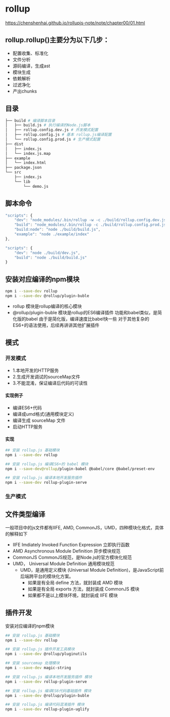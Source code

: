 # rollup
https://chenshenhai.github.io/rollupjs-note/note/chapter00/01.html

## rollup.rollup()主要分为以下几步：
- 配置收集、标准化
- 文件分析
- 源码编译，生成ast
- 模块生成
- 依赖解析
- 过滤净化
- 产出chunks

## 目录
```bash
├── build # 编译脚本目录
│   ├── build.js # 执行编译的Node.js脚本
│   ├── rollup.config.dev.js # 开发模式配置
│   ├── rollup.config.js # 基本 rollup.js编译配置
│   └── rollup.config.prod.js # 生产模式配置
├── dist
│   ├── index.js
│   └── index.js.map
├── example
│   └── index.html
├── package.json
└── src
    ├── index.js
    └── lib
        └── demo.js
```

## 脚本命令
```js
"scripts": {
    "dev": "node_modules/.bin/rollup -w -c ./build/rollup.config.dev.js",
    "build": "node_modules/.bin/rollup -c ./build/rollup.config.prod.js",
    "build:node": "node ./build/build.js",
    "example": "node ./example/index"
},

"scripts": {
    "dev": "node ./build/dev.js",
    "build": "node ./build/build.js"
}
```

## 安装对应编译的npm模块
```bash
npm i --save-dev rollup 
npm i --save-dev @rollup/plugin-buble
```
- rollup 模块是rollup编译的核心模块
- @rollup/plugin-buble 模块是rollup的ES6编译插件
功能和babel类似，是简化版的babel
由于是简化版，编译速度比babel快一些
对于其他复杂的ES6+的语法使用，后续再讲讲其他扩展插件



## 模式
### 开发模式
- 1.本地开发的HTTP服务
- 2.生成开发调试的sourceMap文件
- 3.不能混淆，保证编译后代码的可读性

#### 实现例子
- 编译ES6+代码
- 编译成umd格式(通用模块定义)
- 编译生成 sourceMap 文件
- 启动HTTP服务

#### 实现
```bash
## 安装 rollup.js 基础模块
npm i --save-dev rollup 

## 安装 rollup.js 编译ES6+的 babel 模块
npm i --save-dev@rollup/plugin-babel @babel/core @babel/preset-env 

## 安装 rollup.js 编译本地开发服务插件
npm i --save-dev rollup-plugin-serve
```



### 生产模式


## 文件类型编译
一般项目中的js文件都有IIFE, AMD, CommonJS，UMD，四种模块化格式，具体的解释如下
- IIFE Imdiately Invoked Function Expression 立即执行函数
- AMD Asynchronous Module Definition 异步模块规范
- CommonJS CommonJS规范，是Node.js的官方模块化规范
- UMD， Universal Module Definition 通用模块规范
    - UMD，是通用定义模块 (Universal Module Definition)，是JavaScript前后端跨平台的模块化方案。
        - 如果是有全局 define 方法，就封装成 AMD 模块
        - 如果是有全局 exports 方法，就封装成 CommonJS 模块
        - 如果都不是以上模块环境，就封装成 IIFE 模块



## 插件开发
安装对应编译的npm模块
```bash
## 安装 rollup.js 基础模块
npm i --save-dev rollup 

## 安装 rollup.js 插件开发工具模块
npm i --save-dev @rollup/pluginutils

## 安装 sourcemap 处理模块
npm i --save-dev magic-string

## 安装 rollup.js 编译本地开发服务插件 模块
npm i --save-dev rollup-plugin-serve

## 安装 rollup.js 编译ES6代码基础插件 模块
npm i --save-dev @rollup/plugin-buble

## 安装 rollup.js 编译代码混淆插件 模块
npm i --save-dev rollup-plugin-uglify
```